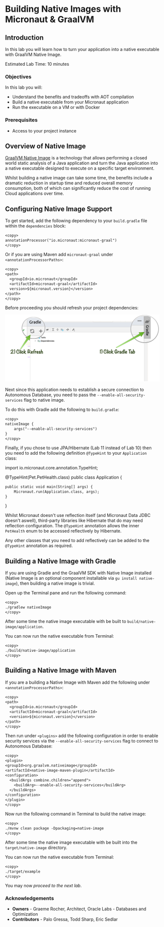 # Building Native Images with Micronaut & GraalVM

## Introduction
In this lab you will learn how to turn your application into a native executable with GraalVM Native Image.

Estimated Lab Time: 10 minutes

### Objectives

In this lab you will:
* Understand the benefits and tradeoffs with AOT compilation
* Build a native executable from your Micronaut application
* Run the executable on a VM or with Docker

### Prerequisites
- Access to your project instance

## Overview of Native Image

[GraalVM Native Image](https://www.graalvm.org/reference-manual/native-image/) is a technology that allows performing a closed world static analysis of a Java application and turn the Java application into a native executable designed to execute on a specific target environment.

Whilst building a native image can take some time, the benefits include a dramatic reduction in startup time and reduced overall memory consumption, both of which can significantly reduce the cost of running Cloud applications over time.

## Configuring Native Image Support

To get started, add the following dependency to your `build.gradle` file within the `dependencies` block:

    <copy>
    annotationProcessor("io.micronaut:micronaut-graal")
    </copy>

Or if you are using Maven add `micronaut-graal` under `<annotationProcessorPaths>`:

    <copy>
    <path>
      <groupId>io.micronaut</groupId>
      <artifactId>micronaut-graal</artifactId>
      version>${micronaut.version}</version>
    </path>
    </copy>

Before proceeding you should refresh your project dependencies:

![Project Dialog](../images/dependency-refresh.png)

Next since this application needs to establish a secure connection to Autonomous Database, you need to pass the `--enable-all-security-services` flag to native image.

To do this with Gradle add the following to `build.gradle`:

    <copy>
    nativeImage {
        args("--enable-all-security-services")
    }
    </copy>

Finally, if you chose to use JPA/Hibernate (Lab 11 instead of Lab 10) then you need to add the following definition `@TypeHint` to your `Application` class:

<copy>
import io.micronaut.core.annotation.TypeHint;

@TypeHint(Pet.PetHealth.class)
public class Application {

    public static void main(String[] args) {
        Micronaut.run(Application.class, args);
    }
}
</copy>

Whilst Micronaut doesn't use reflection itself (and Micronaut Data JDBC doesn't aswell), third-party libraries like Hibernate that do may need reflection configuration. The `@TypeHint` annotation allows the inner `PetHealth` enum to be accessed reflectively by Hibernate.

Any other classes that you need to add reflectively can be added to the `@TypeHint` annotation as required.

## Building a Native Image with Gradle

If you are using Gradle and the GraalVM SDK with Native Image installed (Native Image is an optional component installable via `gu install native-image`), then building a native image is trivial.

Open up the Terminal pane and run the following command:

    <copy>
    ./gradlew nativeImage
    </copy>

After some time the native image executable with be built to `build/native-image/application`.

You can now run the native executable from Terminal:

    <copy>
    ./build/native-image/application
    </copy>

## Building a Native Image with Maven

If you are a building a Native Image with Maven add the following under `<annotationProcessorPaths>`:

    <copy>
    <path>
      <groupId>io.micronaut</groupId>
      <artifactId>micronaut-graal</artifactId>
      <version>${micronaut.version}</version>
    </path>
    </copy>

Then run under `<plugins>` add the following configuration in order to enable security services via the `--enable-all-security-services` flag to connect to Autonomous Database:

    <copy>
    <plugin>
    <groupId>org.graalvm.nativeimage</groupId>
    <artifactId>native-image-maven-plugin</artifactId>
    <configuration>
      <buildArgs combine.children="append">
        <buildArg>--enable-all-security-services</buildArg>
      </buildArgs>
    </configuration>
    </plugin>
    </copy>

Now run the following command in Terminal to build the native image:

    <copy>
    ./mvnw clean package -Dpackaging=native-image
    </copy>

After some time the native image executable with be built into the `target/native-image` directory.

You can now run the native executable from Terminal:

    <copy>
    ./target/example
    </copy>

You may now *proceed to the next lab*.

### Acknowledgements
- **Owners** - Graeme Rocher, Architect, Oracle Labs - Databases and Optimization
- **Contributors** - Palo Gressa, Todd Sharp, Eric Sedlar
